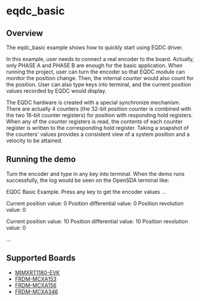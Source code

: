 # eqdc_basic

## Overview

The eqdc_basic example shows how to quickly start using EQDC driver.

In this example, user needs to connect a real encoder to the board. Actually, only PHASE A and PHASE B are enough for the basic application. When running the project, user can turn the encoder so that EQDC module can monitor the position change. Then, the internal counter would also count for the position. User can also type keys into terminal, and the current position values recorded by EQDC would display. 

The EQDC hardware is created with a special synchronize mechanism. There are actually 4 counters (the 32-bit position counter is combined with the two 16-bit counter registers) for position with responding hold registers. When any of the counter registers is read, the contents of each counter register is written to the corresponding hold register. Taking a snapshot of the counters' values provides a consistent view of a system position and a velocity to be attained.

## Running the demo
Turn the encoder and type in any key into terminal.
When the demo runs successfully, the log would be seen on the OpenSDA terminal like:

EQDC Basic Example.
Press any key to get the encoder values ...

Current position value: 0
Position differential value: 0
Position revolution value: 0

Current position value: 10
Position differential value: 10
Position revolution value: 0

...

## Supported Boards
- [MIMXRT1180-EVK](../../../_boards/evkmimxrt1180/driver_examples/eqdc/basic/example_board_readme.md)
- [FRDM-MCXA153](../../../_boards/frdmmcxa153/driver_examples/eqdc/basic/example_board_readme.md)
- [FRDM-MCXA156](../../../_boards/frdmmcxa156/driver_examples/eqdc/basic/example_board_readme.md)
- [FRDM-MCXA346](../../../_boards/frdmmcxa346/driver_examples/eqdc/basic/example_board_readme.md)
